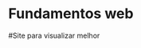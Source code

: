 # Fundamentos web

#Site para visualizar melhor

<a href="https://alexabts.netlify.app/" target="_blank">
